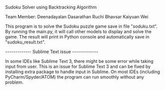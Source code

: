 Sudoku Solver using Backtracking Algorithm

Team Member: 
Deenadayalan Dasarathan 
Ruchi Bhavsar 
Kaiyuan Wei

This program is to solve the Sudoku puzzle game save in file "soduku.txt".
By running the main.py, it will call other models to display and solve the game.
The result will print in Python console and automatically save in "sudoku_result.txt".

------------- Sublime Text issue -------------

In some IDEs like Sublime Text 3, there might be some error while taking input from user.
This is an issue for Sublime Text 3 and can be fixed by installing extra package to handle input in Sublime.
On most IDEs (including PyCharm/Spyder/ATOM) the program can run smoothly without any problem.